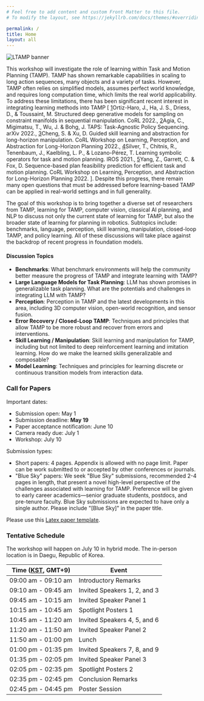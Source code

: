 ```yaml
---
# Feel free to add content and custom Front Matter to this file.
# To modify the layout, see https://jekyllrb.com/docs/themes/#overriding-theme-defaults

permalink: /
title: Home
layout: all
---
```


![LTAMP banner](https://zt-yang.github.io/rss23-l4tamp-workshop/assets/img/LTAMP-banner.png)

This workshop will investigate the role of learning within Task and Motion Planning (TAMP). TAMP has shown remarkable capabilities in scaling to long action sequences, many objects and a variety of tasks. However, TAMP often relies on simplified models, assumes perfect world knowledge, and requires long computation time, which limits the real world applicability. To address these limitations, there has been significant recent interest in integrating learning methods into TAMP [
<span class="secret1"><a href="https://proceedings.mlr.press/v164/ortiz-haro22a.html" target="_blank">1</a></span><span class="reveal1">Ortiz-Haro, J., Ha, J. S., Driess, D., & Toussaint, M. Structured deep generative models for sampling on constraint manifolds in sequential manipulation. CoRL 2022.</span>,
<span class="secret2"><a href="https://arxiv.org/abs/2210.12250" target="_blank">2</a></span><span class="reveal2">Agia, C., Migimatsu, T., Wu, J. & Bohg, J. TAPS: Task-Agnostic Policy Sequencing. arXiv 2022.</span>,
<span class="secret3"><a href="https://arxiv.org/abs/2210.12631" target="_blank">3</a></span><span class="reveal3">Cheng, S. & Xu, D. Guided skill learning and abstraction for long-horizon manipulation. CoRL Workshop on Learning, Perception, and Abstraction for Long-Horizon Planning 2022.</span>,
<span class="secret4"><a href="https://arxiv.org/abs/2103.00589" target="_blank">4</a></span><span class="reveal4">Silver, T., Chitnis, R., Tenenbaum, J., Kaelbling, L. P., & Lozano-Pérez, T. Learning symbolic operators for task and motion planning. IROS 2021.</span>,
<span class="secret5"><a href="https://arxiv.org/abs/2211.01576" target="_blank">5</a></span><span class="reveal5">Yang, Z., Garrett, C. & Fox, D. Sequence-based plan feasibility prediction for efficient task and motion planning. CoRL Workshop on Learning, Perception, and Abstraction for Long-Horizon Planning 2022.</span>
]. Despite this progress, there remain many open questions that must be addressed before learning-based TAMP can be applied in real-world settings and in full generality.

The goal of this workshop is to bring together a diverse set of researchers from TAMP, learning for TAMP, computer vision, classical AI planning, and NLP to discuss not only the current state of learning for TAMP, but also the broader state of learning for planning in robotics. Subtopics include: benchmarks, language, perception, skill learning, manipulation, closed-loop TAMP, and policy learning. All of these discussions will take place against the backdrop of recent progress in foundation models.


#### Discussion Topics

- **Benchmarks**: What benchmark environments will help the community better measure the progress of TAMP and integrate learning with TAMP?
- **Large Language Models for Task Planning**: LLM has shown promises in generalizable task planning. What are the potentials and challenges in integrating LLM with TAMP?
- **Perception**: Perception in TAMP and the latest developments in this area, including 3D computer vision, open-world recognition, and sensor fusion.
- **Error Recovery / Closed-Loop TAMP**: Techniques and principles that allow TAMP to be more robust and recover from errors and interventions.
- **Skill Learning / Manipulation**: Skill learning and manipulation for TAMP, including but not limited to deep reinforcement learning and imitation learning. How do we make the learned skills generalizable and composable?
- **Model Learning**: Techniques and principles for learning discrete or continuous transition models from interaction data.


### Call for Papers

Important dates:
- Submission open: May 1
- Submission deadline: **May 19**
- Paper acceptance notification: June 10
- Camera ready due: July 1
- Workshop: July 10

Submission types:
- Short papers: 4 pages. Appendix is allowed with no page limit. Paper can be work submitted to or accepted by other conferences or journals.
- "Blue Sky" papers: We seek "Blue Sky" submissions, recommended 2-4 pages in length, that present a novel high-level perspective of the challenges associated with learning for TAMP. Preference will be given to early career academics—senior graduate students, postdocs, and pre-tenure faculty. Blue Sky submissions are expected to have only a single author. Please include "[Blue Sky]" in the paper title.

Please use this [Latex paper template](https://zt-yang.github.io/rss23-l4tamp-workshop/assets/paper-template-latex.zip).

### Tentative Schedule

The workshop will happen on July 10 in hybrid mode. The in-person location is in Daegu, Republic of Korea.  

<table>
<thead>
  <tr>
    <th>Time (<a href="https://www.worldtimeserver.com/current_time_in_KR.aspx?city=Daegu">KST</a>, GMT+9)</th>
    <th>Event</th>
  </tr>
</thead>
<tbody>
  <tr>
    <td>09:00 am - 09:10 am</td>
    <td>Introductory Remarks</td>
  </tr>
  <tr>
    <td>09:10 am - 09:45 am</td>
    <td>Invited Speakers 1, 2, and 3</td>
  </tr>
  <tr>
    <td>09:45 am - 10:15 am</td>
    <td>Invited Speaker Panel 1</td>
  </tr>
  <tr>
    <td>10:15 am - 10:45 am</td>
    <td>Spotlight Posters 1</td>
  </tr>
  <tr>
    <td>10:45 am - 11:20 am</td>
    <td>Invited Speakers 4, 5, and 6</td>
  </tr>
  <tr>
    <td>11:20 am - 11:50 am</td>
    <td>Invited Speaker Panel 2</td>
  </tr>
  <tr>
    <td>11:50 am - 01:00 pm</td>
    <td>Lunch</td>
  </tr>
  <tr>
    <td>01:00 pm - 01:35 pm</td>
    <td>Invited Speakers 7, 8, and 9</td>
  </tr>
  <tr>
    <td>01:35 pm - 02:05 pm</td>
    <td>Invited Speaker Panel 3</td>
  </tr>
  <tr>
    <td>02:05 pm - 02:35 pm</td>
    <td>Spotlight Posters 2</td>
  </tr>
  <tr>
    <td>02:35 pm - 02:45 pm</td>
    <td>Conclusion Remarks</td>
  </tr>
  <tr>
    <td>02:45 pm - 04:45 pm</td>
    <td>Poster Session</td>
  </tr>
</tbody>
</table>
